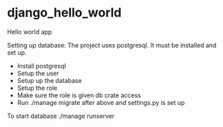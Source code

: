 # django_hello_world
Hello world app


Setting up database:
The project uses postgresql. It must be installed and set up. 
- Install postgresql
- Setup the user 
- Setup up the database
- Setup the role
- Make sure the role is given db crate access
- Run ./manage migrate after above and settings.py is set up

To start database
./manage runserver



